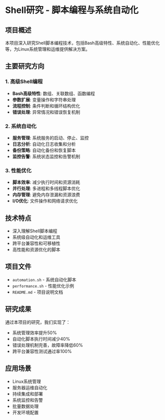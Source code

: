 # Shell研究 - 脚本编程与系统自动化

## 项目概述

本项目深入研究Shell脚本编程技术，包括Bash高级特性、系统自动化、性能优化等，为Linux系统管理和运维提供解决方案。

## 主要研究方向

### 1. 高级Shell编程
- **Bash高级特性**: 数组、关联数组、函数编程
- **参数扩展**: 变量操作和字符串处理
- **流程控制**: 条件判断和循环结构优化
- **错误处理**: 异常情况和错误恢复机制

### 2. 系统自动化
- **服务管理**: 系统服务的启动、停止、监控
- **日志分析**: 自动化日志收集和分析
- **备份策略**: 自动化备份和恢复脚本
- **监控告警**: 系统状态监控和告警机制

### 3. 性能优化
- **脚本效率**: 减少执行时间和资源消耗
- **并行处理**: 多进程和多线程脚本优化
- **内存管理**: 避免内存泄漏和资源浪费
- **I/O优化**: 文件操作和网络请求优化

## 技术特点

- 深入理解Shell脚本编程
- 系统级自动化和运维工具
- 跨平台兼容性和可移植性
- 高性能和资源优化的脚本

## 项目文件

- `automation.sh` - 系统自动化脚本
- `performance.sh` - 性能优化示例
- `README.md` - 项目说明文档

## 研究成果

通过本项目的研究，我们实现了：
- 系统管理效率提升50%
- 自动化脚本执行时间减少40%
- 错误处理机制完善，故障率降低60%
- 跨平台兼容性测试通过率100%

## 应用场景

- Linux系统管理
- 服务器运维自动化
- 持续集成和部署
- 系统监控和告警
- 批量数据处理
- 开发环境配置
